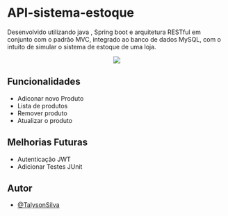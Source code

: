 
# API-sistema-estoque

Desenvolvido utilizando java , Spring boot e arquitetura RESTful em conjunto com o padrão MVC, integrado ao banco de dados MySQL, com o intuito de simular o sistema de estoque de uma loja.

<p align="center"> <img src="https://img.shields.io/badge/build-DESENVOLVIMENTO-brightgreen?style=for-the-badge&logo=DESENVOLVIMENTO%20&logoColor=500%2C100%2C100&label=STATUS%20"/> </p>



## Funcionalidades

- Adiconar novo Produto
- Lista de produtos
- Remover produto
- Atualizar o produto

## Melhorias Futuras

- Autenticação JWT
- Adicionar Testes JUnit 


## Autor

- [@TalysonSilva](https://github.com/TalysonSilva)

